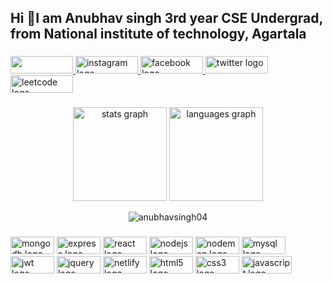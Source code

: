 <h2 align="left">Hi 👋I am Anubhav singh 3rd year CSE Undergrad, from National institute of technology, Agartala</h2>

###

<div align="left">
  
  <a href="https://www.linkedin.com/in/anubhavsingh07/" target="_blank">
    <img src="https://img.shields.io/badge/LinkedIn-319ed6?style=for-the-badge&logo=linkedin&logoColor=white" height="28" width="100" target="_blank"/>
  </a>
 
  <a href="https://www.instagram.com/anubhav_singh_07/" target="_blank">
    <img src="https://img.shields.io/badge/Instagram-e01f69?style=for-the-badge&logo=instagram&logoColor=white" height="28" width="100" alt="instagram logo"  />
  </a>
  
  <a href="https://www.facebook.com/people/Anubhav-Singh-Rajput/100058448296720/" target="_blank">
    <img src="https://img.shields.io/badge/Facebook-3b5998?style=for-the-badge&logo=facebook&logoColor=white" height="28" width="100" alt="facebook logo">
  </a>
  
  <a href="https://twitter.com/anubhavsingh04" target="_blank">
    <img src="https://img.shields.io/badge/Twitter-1DA1F2?style=for-the-badge&logo=twitter&logoColor=white" height="28" width="100" alt="twitter logo"  />
  </a>
  
  <a href="https://leetcode.com/anubhavsingh11/" target="_blank">
    <img src="https://img.shields.io/badge/LeetCode-000000?style=for-the-badge&logo=LeetCode&logoColor=#d16c06" height="28" width="100" alt="leetcode logo" />
  </a>
  
</div>

###

###
<div align="center">
  <img src="https://github-readme-stats-sigma-five.vercel.app/api?hide_title=false&hide_rank=false&show_icons=true&include_all_commits=true&count_private=false&disable_animations=false&theme=dracula&locale=en&hide_border=false&username=anubhavsingh04&text_color=d1d7eb&title_color=09ede2&icon_color=0ee64b" height="150" alt="stats graph"  />
  
  <img src="https://github-readme-stats-sigma-five.vercel.app/api/top-langs?locale=en&hide_title=false&layout=compact&card_width=320&langs_count=5&theme=dracula&hide_border=false&username=anubhavsingh04&text_color=d1d7eb&title_color=09ede2&icon_color=0ee64b" height="150" alt="languages graph"  />

  <p><img align="center" src="https://github-readme-streak-stats.herokuapp.com/?theme=github-dark-blue&user=anubhavsingh04" alt="anubhavsingh04" /></p>

</div>

###


###

<div align="left">
  <img src="https://img.shields.io/badge/MongoDB-%234ea94b.svg?style=for-the-badge&logo=mongodb&logoColor=white" height="28" width="70" alt="mongodb logo"  />
  <img src="https://img.shields.io/badge/express.js-%23404d59.svg?style=for-the-badge&logo=express&logoColor=%2361DAFB" height="28" width="70"  alt="express logo"/>
  <img src="https://img.shields.io/badge/react-%2320232a.svg?style=for-the-badge&logo=react&logoColor=%2361DAFB" height="28" width="70"  alt="react logo" />
  <img src="https://img.shields.io/badge/node.js-6DA55F?style=for-the-badge&logo=node.js&logoColor=white" height="28" width="70"  alt="nodejs logo"/ >
  <img src="https://img.shields.io/badge/NODEMON-%23323330.svg?style=for-the-badge&logo=nodemon&logoColor=%BBDEAD" height="28" width="70"  alt="nodemon logo" />
  <img src="https://img.shields.io/badge/mysql-%2300f.svg?style=for-the-badge&logo=mysql&logoColor=white" height="28" width="70"   alt="mysql logo"/>
  <img src="https://img.shields.io/badge/JWT-black?style=for-the-badge&logo=JSON%20web%20tokens" height="28" width="70"  alt="jwt logo"/>
  <img src="https://img.shields.io/badge/jquery-%230769AD.svg?style=for-the-badge&logo=jquery&logoColor=white" height="28" width="70"  alt="jquery logo"/>
  <img src="https://img.shields.io/badge/netlify-%23000000.svg?style=for-the-badge&logo=netlify&logoColor=#00C7B7" height="28" width="70" alt="netlify logo"/>
 
  <img src="https://img.shields.io/badge/html5-%23E34F26.svg?style=for-the-badge&logo=html5&logoColor=white" height="28" width="70"  alt="html5 logo"  />
  <img src="https://img.shields.io/badge/css3-%231572B6.svg?style=for-the-badge&logo=css3&logoColor=white" height="28" width="70"  alt="css3 logo"  />
  <img src="https://img.shields.io/badge/javascript-%23323330.svg?style=for-the-badge&logo=javascript&logoColor=%23F7DF1E" height="28" width="80"  alt="javascript logo"  />
</div>

###
